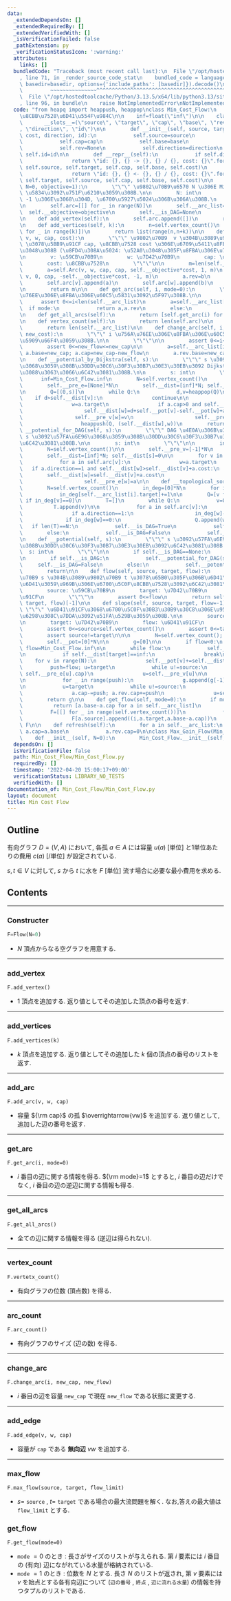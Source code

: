 ```yaml
---
data:
  _extendedDependsOn: []
  _extendedRequiredBy: []
  _extendedVerifiedWith: []
  _isVerificationFailed: false
  _pathExtension: py
  _verificationStatusIcon: ':warning:'
  attributes:
    links: []
  bundledCode: "Traceback (most recent call last):\n  File \"/opt/hostedtoolcache/Python/3.13.5/x64/lib/python3.13/site-packages/onlinejudge_verify/documentation/build.py\"\
    , line 71, in _render_source_code_stat\n    bundled_code = language.bundle(stat.path,\
    \ basedir=basedir, options={'include_paths': [basedir]}).decode()\n          \
    \         ~~~~~~~~~~~~~~~^^^^^^^^^^^^^^^^^^^^^^^^^^^^^^^^^^^^^^^^^^^^^^^^^^^^^^^^^^^^^^^^^^\n\
    \  File \"/opt/hostedtoolcache/Python/3.13.5/x64/lib/python3.13/site-packages/onlinejudge_verify/languages/python.py\"\
    , line 96, in bundle\n    raise NotImplementedError\nNotImplementedError\n"
  code: "from heapq import heappush, heappop\nclass Min_Cost_Flow:\n    #\u6700\u5C0F\
    \u8CBB\u7528\u6D41\u554F\u984C\n\n    inf=float(\"inf\")\n\n    class Arc:\n \
    \       __slots__=(\"source\", \"target\", \"cap\", \"base\", \"rev\", \"cost\"\
    , \"direction\", \"id\")\n\n        def __init__(self, source, target, cap, base,\
    \ cost, direction, id):\n            self.source=source\n            self.target=target\n\
    \            self.cap=cap\n            self.base=base\n            self.cost=cost\n\
    \            self.rev=None\n            self.direction=direction\n           \
    \ self.id=id\n\n        def __repr__(self):\n            if self.direction==1:\n\
    \                return \"id: {}, {} -> {}, {} / {}, cost: {}\".format(self.id,\
    \ self.source, self.target, self.cap, self.base, self.cost)\n            else:\n\
    \                return \"id: {}, {} <- {}, {} / {}, cost: {}\".format(self.id,\
    \ self.target, self.source, self.cap, self.base, self.cost)\n\n    def __init__(self,\
    \ N=0, objective=1):\n        \"\"\" \u9802\u70B9\u6570 N \u306E Min Cost Flow\
    \ \u5834\u3092\u751F\u6210\u3059\u308B.\n\n        N: int\n        objective:\
    \ -1 \u306E\u3068\u304D, \u6700\u5927\u5024\u306B\u306A\u308B.\n        \"\"\"\
    \n        self.arc=[[] for _ in range(N)]\n        self.__arc_list=[]\n      \
    \  self.__objective=objective\n        self.__is_DAG=None\n        self.__has_negative=False\n\
    \n    def add_vertex(self):\n        self.arc.append([])\n        return self.vertex_count()-1\n\
    \n    def add_vertices(self, k):\n        n=self.vertex_count()\n        self.arc.extend([[]\
    \ for _ in range(k)])\n        return list(range(n,n+k))\n\n    def add_arc(self,\
    \ v, w, cap, cost):\n        \"\"\" \u9802\u70B9  v \u304B\u3089\u9802\u70B9 w\
    \ \u3078\u5BB9\u91CF cap, \u8CBB\u7528 cost \u306E\u6709\u5411\u8FBA\u3092\u52A0\
    \u3048\u308B (\u8FD4\u308A\u5024: \u52A0\u3048\u305F\u8FBA\u306E\u756A\u53F7).\n\
    \n        v: \u59CB\u70B9\n        w: \u7D42\u70B9\n        cap: \u5BB9\u91CF\n\
    \        cost: \u8CBB\u7528\n        \"\"\"\n\n        m=len(self.__arc_list)\n\
    \        a=self.Arc(v, w, cap, cap, self.__objective*cost, 1, m)\n        b=self.Arc(w,\
    \ v, 0, cap, -self.__objective*cost, -1, m)\n        a.rev=b\n        b.rev=a\n\
    \        self.arc[v].append(a)\n        self.arc[w].append(b)\n        self.__arc_list.append(a)\n\
    \n        return m\n\n    def get_arc(self, i, mode=0):\n        \"\"\" i \u756A\
    \u76EE\u306E\u8FBA\u306E\u60C5\u5831\u3092\u5F97\u308B.\n\n        \"\"\"\n  \
    \      assert 0<=i<len(self.__arc_list)\n        a=self.__arc_list[i]\n      \
    \  if mode:\n            return a,a.rev\n        else:\n            return a\n\
    \n    def get_all_arcs(self):\n        return [self.get_arc(i) for i in range(len(self.__arc_list))]\n\
    \n    def vertex_count(self):\n        return len(self.arc)\n\n    def arc_count(self):\n\
    \        return len(self.__arc_list)\n\n    def change_arc(self, i, new_cap, new_flow,\
    \ new_cost):\n        \"\"\" i \u756A\u76EE\u306E\u8FBA\u306E\u60C5\u5831\u3092\
    \u5909\u66F4\u3059\u308B.\n\n        \"\"\"\n\n        assert 0<=i<len(self.__arc_list)\n\
    \        assert 0<=new_flow<=new_cap\n\n        a=self.__arc_list[i]\n       \
    \ a.base=new_cap; a.cap=new_cap-new_flow\n        a.rev.base=new_cap; a.rev.cap=new_flow\n\
    \n    def __potential_by_Dijkstra(self, s):\n        \"\"\" s \u3092\u57FA\u6E96\
    \u3068\u3059\u308B\u30DD\u30C6\u30F3\u30B7\u30E3\u30EB\u3092 Dijkstra \u6CD5\u306B\
    \u3088\u3063\u3066\u6C42\u3081\u308B.\n\n        s: int\n        \"\"\"\n\n  \
    \      inf=Min_Cost_Flow.inf\n        N=self.vertex_count()\n        self.__pre_v=[-1]*N\n\
    \        self.__pre_e=[None]*N\n        self.__dist=[inf]*N; self.__dist[s]=0\n\
    \n        Q=[(0,s)]\n        while Q:\n            d,v=heappop(Q)\n\n        \
    \    if d>self.__dist[v]:\n                continue\n\n            for a in self.arc[v]:\n\
    \                w=a.target\n                if a.cap>0 and self.__dist[w]>d+self.__pot[v]-self.__pot[w]+a.cost:\n\
    \                    self.__dist[w]=d+self.__pot[v]-self.__pot[w]+a.cost\n   \
    \                 self.__pre_v[w]=v\n                    self.__pre_e[w]=a\n \
    \                   heappush(Q, (self.__dist[w],w))\n        return\n\n    def\
    \ __potential_for_DAG(self, s):\n        \"\"\" DAG \u4E0A\u306B\u304A\u3051\u308B\
    \ s \u3092\u57FA\u6E96\u3068\u3059\u308B\u30DD\u30C6\u30F3\u30B7\u30E3\u30EB\u3092\
    \u6C42\u3081\u308B.\n\n        s: int\n        \"\"\"\n\n        inf=Min_Cost_Flow.inf\n\
    \        N=self.vertex_count()\n\n        self.__pre_v=[-1]*N\n        self.__pre_e=[None]*N\n\
    \        self.__dist=[inf]*N; self.__dist[s]=0\n\n        for v in self.__top_sort:\n\
    \            for a in self.arc[v]:\n                w=a.target\n             \
    \   if a.direction==1 and self.__dist[w]>self.__dist[v]+a.cost:\n            \
    \        self.__dist[w]=self.__dist[v]+a.cost\n                    self.__pre_v[w]=v\n\
    \                    self.__pre_e[w]=a\n\n    def __topological_sort(self):\n\
    \        N=self.vertex_count()\n        in_deg=[0]*N\n        for i in range(self.arc_count()):\n\
    \            in_deg[self.__arc_list[i].target]+=1\n\n        Q=[v for v in range(N)\
    \ if in_deg[v]==0]\n        T=[]\n        while Q:\n            v=Q.pop()\n  \
    \          T.append(v)\n\n            for a in self.arc[v]:\n                w=a.target\n\
    \                if a.direction==1:\n                    in_deg[w]-=1\n      \
    \              if in_deg[w]==0:\n                        Q.append(w)\n\n     \
    \   if len(T)==N:\n            self.__is_DAG=True\n            self.__top_sort=T\n\
    \        else:\n            self.__is_DAG=False\n            self.__top_sort=None\n\
    \n    def __potential(self, s):\n        \"\"\" s \u3092\u57FA\u6E96\u3068\u3059\
    \u308B\u30DD\u30C6\u30F3\u30B7\u30E3\u30EB\u3092\u6C42\u3081\u308B.\n\n      \
    \  s: int\n        \"\"\"\n\n        if self.__is_DAG==None:\n            self.__topological_sort()\n\
    \n        if self.__is_DAG:\n            self.__potential_for_DAG(s)\n       \
    \     self.__is_DAG=False\n        else:\n            self.__potential_by_Dijkstra(s)\n\
    \        return\n\n    def flow(self, source, target, flow):\n        \"\"\" \u9802\
    \u70B9 s \u304B\u3089\u9802\u70B9 t \u3078\u65B0\u305F\u306B\u6D41\u91CF f \u3092\
    \u6D41\u3059\u969B\u306E\u6700\u5C0F\u8CBB\u7528\u3092\u6C42\u3081\u308B.\n\n\
    \        source: \u59CB\u70B9\n        target: \u7D42\u70B9\n        flow: \u6D41\
    \u91CF\n        \"\"\"\n        assert 0<=flow\n        return self.slope(source,\
    \ target, flow)[-1]\n\n    def slope(self, source, target, flow=-1):\n       \
    \ \"\"\" \u6D41\u91CF\u3068\u6700\u5C0F\u30B3\u30B9\u30C8\u306E\u95A2\u4FC2\u56F3\
    \u6298\u308C\u7DDA\u3092\u51FA\u529B\u3059\u308B.\n\n        source: \u59CB\u70B9\
    \n        target: \u7D42\u70B9\n        flow: \u6D41\u91CF\n        \"\"\"\n\n\
    \        assert 0<=source<self.vertex_count()\n        assert 0<=target<self.vertex_count()\n\
    \        assert source!=target\n\n\n        N=self.vertex_count(); inf=Min_Cost_Flow.inf\n\
    \        self.__pot=[0]*N\n\n        g=[0]\n\n        if flow<0:\n           \
    \ flow=Min_Cost_Flow.inf\n\n        while flow:\n            self.__potential(source)\n\
    \n            if self.__dist[target]==inf:\n                break\n\n        \
    \    for v in range(N):\n                self.__pot[v]+=self.__dist[v]\n\n   \
    \         push=flow; u=target\n            while u!=source:\n                push=min(push,\
    \ self.__pre_e[u].cap)\n                u=self.__pre_v[u]\n\n            flow-=push\n\
    \n            for _ in range(push):\n                g.append(g[-1]+self.__objective*self.__pot[target])\n\
    \n            u=target\n            while u!=source:\n                a=self.__pre_e[u]\n\
    \                a.cap-=push; a.rev.cap+=push\n                u=self.__pre_v[u]\n\
    \        return g\n\n    def get_flow(self, mode=0):\n        if mode==0:\n  \
    \          return [a.base-a.cap for a in self.__arc_list]\n        else:\n   \
    \         F=[[] for _ in range(self.vertex_count())]\n            for i,a in enumerate(self.__arc_list):\n\
    \                F[a.source].append((i,a.target,a.base-a.cap))\n            return\
    \ F\n\n    def refresh(self):\n        for a in self.__arc_list:\n           \
    \ a.cap=a.base\n            a.rev.cap=0\n\nclass Max_Gain_Flow(Min_Cost_Flow):\n\
    \    def __init__(self, N=0):\n        Min_Cost_Flow.__init__(self, N, -1)\n"
  dependsOn: []
  isVerificationFile: false
  path: Min_Cost_Flow/Min_Cost_Flow.py
  requiredBy: []
  timestamp: '2022-04-20 15:00:17+09:00'
  verificationStatus: LIBRARY_NO_TESTS
  verifiedWith: []
documentation_of: Min_Cost_Flow/Min_Cost_Flow.py
layout: document
title: Min Cost Flow
---
```


## Outline

有向グラフ $D=(V,A)$ において, 各孤 $a \in A$ には容量 $u(a)$ [単位] と1単位あたりの費用 $c(a)$ [/単位] が設定されている.

$s,t \in V$ に対して, $s$ から $t$ に水を $F$ [単位] 流す場合に必要な最小費用を求める.

## Contents

---

### Constructer

```Python
F=Flow(N=0)
```

- $N$ 頂点からなる空グラフを用意する.

---

### add_vertex

```Pyhon
F.add_vertex()
```

- $1$ 頂点を追加する. 返り値としてその追加した頂点の番号を返す.

---

### add_vertices

```Pyhon
F.add_vertices(k)
```

- $k$ 頂点を追加する. 返り値としてその追加した $k$ 個の頂点の番号のリストを返す.

---

### add_arc

```Pyhon
F.add_arc(v, w, cap)
```

- 容量 ${\rm cap}$ の孤 $\overrightarrow{vw}$ を追加する. 返り値として, 追加した辺の番号を返す.

---

### get_arc

```Pyhon
F.get_arc(i, mode=0)
```

- $i$ 番目の辺に関する情報を得る. ${\rm mode}=1$ とすると, $i$ 番目の辺だけでなく, $i$ 番目の辺の逆辺に関する情報も得る.

---

### get_all_arcs

```Pyhon
F.get_all_arcs()
```

- 全ての辺に関する情報を得る (逆辺は得られない).

---

### vertex_count

```Pyhon
F.vertetx_count()
```

- 有向グラフの位数 (頂点数) を得る.

---

### arc_count

```Pyhon
F.arc_count()
```

- 有向グラフのサイズ (辺の数) を得る.

---

### change_arc

```Pyhon
F.change_arc(i, new_cap, new_flow)
```

- $i$ 番目の辺を容量 `new_cap` で現在 `new_flow` である状態に変更する.

---

### add_edge

```Pyhon
F.add_edge(v, w, cap)
```

- 容量が `cap` である **無向辺** $vw$ を追加する.

---

### max_flow

```Pyhon
F.max_flow(source, target, flow_limit)
```

- $s=$ `source` , $t=$ `target` である場合の最大流問題を解く. なお,答えの最大値は `flow_limit` とする.

### get_flow

```Pyhon
F.get_flow(mode=0)
```

- `mode` $=0$ のとき : 長さがサイズのリストが与えられる. 第 $i$ 要素には $i$ 番目の (有向) 辺にながれている水量が格納されている.
- `mode` $=1$ のとき : 位数を $N$ とする. 長さ $N$ のリストが返され, 第 $v$ 要素には $v$ を始点とする各有向辺について $($`辺の番号` $,$  `終点` $,$ `辺に流れる水量`$)$ の情報を持つタプルのリストである.
